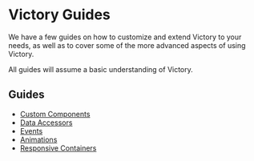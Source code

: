 # Victory Guides

We have a few guides on how to customize and extend Victory to your needs, as well as to cover some of the more advanced aspects of using Victory.

All guides will assume a basic understanding of Victory.

## Guides

- [Custom Components]
- [Data Accessors]
- [Events]
- [Animations]
- [Responsive Containers]


[Custom Components]: https://formidable.com/open-source/victory/guides/custom-components
[Data Accessors]: https://formidable.com/open-source/victory/guides/data-accessors
[Events]: https://formidable.com/open-source/victory/guides/events
[Animations]: https://formidable.com/open-source/victory/guides/animations
[Responsive Containers]: https://formidable.com/open-source/victory/guides/responsive-containers

